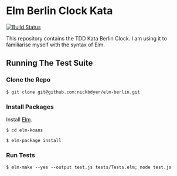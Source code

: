 # Elm Berlin Clock Kata 

[![Build Status](https://travis-ci.org/nickbdyer/elm-berlin.svg?branch=master)](https://travis-ci.org/nickbdyer/elm-berlin)

This repository contains the TDD Kata Berlin Clock. I am using it to
familiarise myself with the syntax of Elm. 

## Running The Test Suite

### Clone the Repo

```
$ git clone git@github.com:nickbdyer/elm-berlin.git
```

### Install Packages

Install [Elm](http://elm-lang.org/).

```
$ cd elm-koans

$ elm-package install
```

### Run Tests

```
$ elm-make --yes --output test.js tests/Tests.elm; node test.js
```
